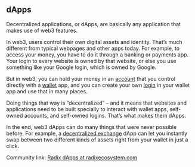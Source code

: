## dApps

Decentralized applications, or dApps, are basically any application that makes use of web3 features.

In web3, users control their own digital assets and identity. That’s much different from typical webpages and other apps today. For example, to access your money, you have to do it through a banking or payments app. Your login to every website is owned by that website, or else you use something like your Google login, which is owned by Google.

But in web3, you can hold your money in an [account](?glossaryAnchor=accounts) that you control directly with a [wallet](?glossaryAnchor=radixwallet) app, and you can create your own [login](?glossaryAnchor=personas) in your wallet app and use that in many places.

Doing things that way is “decentralized” – and it means that websites and applications need to be built specially to interact with wallet apps, self-owned accounts, and self-owned logins. That’s what makes them dApps.

In the end, web3 dApps can do many things that were never possible before. For example, a [decentralized exchange](?glossaryAnchor=dex) dApp can let you instantly swap between two different kinds of assets right from your wallet in just a click.

Community link: [Radix dApps at radixecosystem.com](https://radixecosystem.com/projects)
